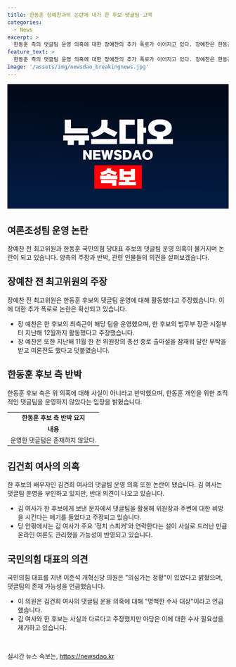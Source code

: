 ```yaml
---
title: 한동훈 장예찬과의 논란에 내가 한 후보 댓글팀 고백
categories:
  - News
excerpt: >
  한동훈 측의 댓글팀 운영 의혹에 대한 장예찬의 추가 폭로가 이어지고 있다. 장예찬은 한동훈과의 관련성을 주장했으며, 이에 대해 반박이 이뤄졌다. 김건희 여사의 댓글팀 운영 의혹도 지적되고 있지만, 해당 측과 한 후보는 이를 부인하고 있다. 이에 대해야당은 명백한 수사 대상이라며 공세를 펼치고 있다. 장예찬은 이를 모두 참고 덮었다가 이제야 폭로한 것으로 나타났다.
feature_text: >
  한동훈 측의 댓글팀 운영 의혹에 대한 장예찬의 추가 폭로가 이어지고 있다. 장예찬은 한동훈과의 관련성을 주장했으며, 이에 대해 반박이 이뤄졌다. 김건희 여사의 댓글팀 운영 의혹도 지적되고 있지만, 해당 측과 한 후보는 이를 부인하고 있다. 이에 대해야당은 명백한 수사 대상이라며 공세를 펼치고 있다. 장예찬은 이를 모두 참고 덮었다가 이제야 폭로한 것으로 나타났다.
image: '/assets/img/newsdao_breakingnews.jpg'
---
```


<p><img src="/assets/img/newsdao_breakingnews.jpg" alt="ontimetimes 속보" /></p>

<h2>여론조성팀 운영 논란</h2>

<p data-ke-size="size16">장예찬 전 최고위원과 한동훈 국민의힘 당대표 후보의 댓글팀 운영 의혹이 불거지며 논란이 되고 있습니다. 양측의 주장과 반박, 관련 인물들의 의견을 살펴보겠습니다.</p>

<h2>장예찬 전 최고위원의 주장</h2>

<p data-ke-size="size16">장예찬 전 최고위원은 한동훈 후보의 댓글팀 운영에 대해 활동했다고 주장했습니다. 이에 대한 추가 폭로로 논란은 확산되고 있습니다.</p>

<ul>
  <li>장 예찬은 한 후보의 최측근이 해당 팀을 운영했으며, 한 후보의 법무부 장관 시절부터 지난해 12월까지 활동했다고 주장했습니다.</li>
  <li>장 예찬은 또한 지난해 11월 한 전 위원장의 총선 종로 출마설을 잠재워 달란 부탁을 받고 여론전도 했다고 덧붙였습니다.</li>
</ul>

<h2>한동훈 후보 측 반박</h2>

<p data-ke-size="size16">한동훈 후보 측은 위 의혹에 대해 사실이 아니라고 반박했으며, 한동훈 개인을 위한 조직적인 댓글팀을 운영하지 않았다는 입장을 밝혔습니다.</p>

<table>
  <tr>
    <td style="text-align: center; height: 17px;"><b>한동훈 후보 측 반박 요지</b></td>
  </tr>
  <tr>
    <td style="text-align: center; height: 17px;"><b>내용</b></td>
  </tr>
  <tr>
    <td style="text-align: center; height: 17px;">운영한 댓글팀은 존재하지 않았다.</td>
  </tr>
</table>

<h2>김건희 여사의 의혹</h2>

<p data-ke-size="size16">한 후보의 배우자인 김건희 여사의 댓글팀 운영 의혹 또한 논란이 됐습니다. 김 여사는 댓글팀 운영을 부인하고 있지만, 반대 의견이 나오고 있습니다.</p>

<ul>
  <li>김 여사가 한 후보에게 보낸 문자에서 댓글팀을 활용해 위원장과 주변에 대한 비방을 시킨다는 얘기를 들었다고 주장되고 있습니다.</li>
  <li>당 안팎에서는 김 여사가 주요 '정치 스피커'와 연락한다는 설이 사실로 드러난 만큼 온라인 여론도 관리했을 가능성이 반영되고 있습니다.</li>
</ul>

<h2>국민의힘 대표의 의견</h2>

<p data-ke-size="size16">국민의힘 대표를 지낸 이준석 개혁신당 의원은 "의심가는 정황"이 있었다고 밝혔으며, 댓글팀의 존재 가능성을 언급했습니다.</p>

<ul>
  <li>이 의원은 김건희 여사의 댓글팀 운용 의혹에 대해 "명백한 수사 대상"이라고 언급했습니다.</li>
  <li>김 여사와 한 후보는 사실과 다르다고 주장했지만 야당은 이에 대한 수사 필요성을 제기하고 있습니다.</li>
</ul>

<p data-ke-size="size16">&nbsp;</p>
실시간 뉴스 속보는, <a href="https://newsdao.kr" rel="dofollow">https://newsdao.kr</a>


